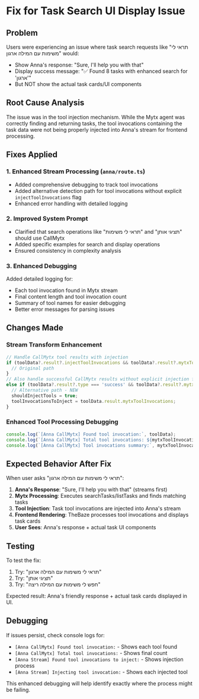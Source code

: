 # Fix for Task Search UI Display Issue

## Problem
Users were experiencing an issue where task search requests like "תראי לי משימות עם המילה ארגון" would:
- Show Anna's response: "Sure, I'll help you with that"  
- Display success message: "✅ Found 8 tasks with enhanced search for 'ארגון'"
- But NOT show the actual task cards/UI components

## Root Cause Analysis
The issue was in the tool injection mechanism. While the Mytx agent was correctly finding and returning tasks, the tool invocations containing the task data were not being properly injected into Anna's stream for frontend processing.

## Fixes Applied

### 1. Enhanced Stream Processing (`anna/route.ts`)
- Added comprehensive debugging to track tool invocations
- Added alternative detection path for tool invocations without explicit `injectToolInvocations` flag
- Enhanced error handling with detailed logging

### 2. Improved System Prompt 
- Clarified that search operations like "תראי לי משימות" and "תציגי אותן" should use CallMytx
- Added specific examples for search and display operations
- Ensured consistency in complexity analysis

### 3. Enhanced Debugging
Added detailed logging for:
- Each tool invocation found in Mytx stream
- Final content length and tool invocation count  
- Summary of tool names for easier debugging
- Better error messages for parsing issues

## Changes Made

### Stream Transform Enhancement
```typescript
// Handle CallMytx tool results with injection
if (toolData?.result?.injectToolInvocations && toolData?.result?.mytxToolInvocations) {
  // Original path
}
// Also handle successful CallMytx results without explicit injection flag
else if (toolData?.result?.type === 'success' && toolData?.result?.mytxToolInvocations) {
  // Alternative path - NEW
  shouldInjectTools = true;
  toolInvocationsToInject = toolData.result.mytxToolInvocations;
}
```

### Enhanced Tool Processing Debugging
```typescript
console.log(`[Anna CallMytx] Found tool invocation:`, toolData);
console.log(`[Anna CallMytx] Total tool invocations: ${mytxToolInvocations.length}`);
console.log(`[Anna CallMytx] Tool invocations summary:`, mytxToolInvocations.map(t => t.toolName || 'unknown'));
```

## Expected Behavior After Fix

When user asks "תראי לי משימות עם המילה ארגון":

1. **Anna's Response**: "Sure, I'll help you with that" (streams first)
2. **Mytx Processing**: Executes searchTasks/listTasks and finds matching tasks
3. **Tool Injection**: Task tool invocations are injected into Anna's stream
4. **Frontend Rendering**: TheBaze processes tool invocations and displays task cards
5. **User Sees**: Anna's response + actual task UI components

## Testing

To test the fix:
1. Try: "תראי לי משימות עם המילה ארגון"
2. Try: "תציגי אותן" 
3. Try: "חפש לי משימות עם המילה ריצה"

Expected result: Anna's friendly response + actual task cards displayed in UI.

## Debugging

If issues persist, check console logs for:
- `[Anna CallMytx] Found tool invocation:` - Shows each tool found
- `[Anna CallMytx] Total tool invocations:` - Shows final count
- `[Anna Stream] Found tool invocations to inject:` - Shows injection process
- `[Anna Stream] Injecting tool invocation:` - Shows each injected tool

This enhanced debugging will help identify exactly where the process might be failing.
